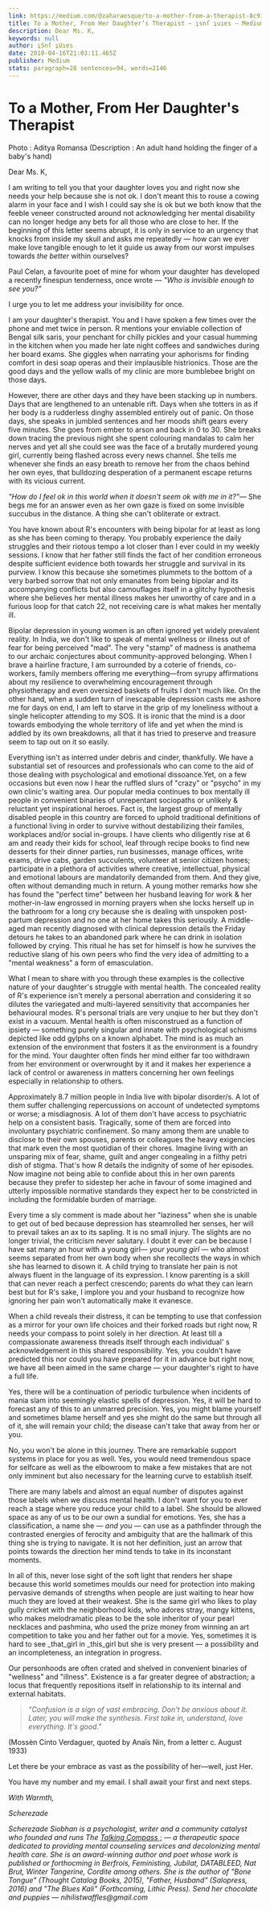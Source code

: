 ```yaml
---
link: https://medium.com/@zaharaesque/to-a-mother-from-a-therapist-8c9174871016
title: To a Mother, From Her Daughter’s Therapist – ʇsnſ ʇuıɐs – Medium
description: Dear Ms. K,
keywords: null
author: ʇSnſ ʇUıɐs
date: 2018-04-16T21:03:11.465Z
publisher: Medium
stats: paragraph=28 sentences=94, words=2146
---
```

# To a Mother, From Her Daughter's Therapist

Photo : Aditya Romansa (Description : An adult hand holding the finger of a baby's hand)

Dear Ms. K,

I am writing to tell you that your daughter loves you and right now she needs your help because she is not ok. I don't meant this to rouse a cowing alarm in your face and I wish I could say she is ok but we both know that the feeble veneer constructed around not acknowledging her mental disability can no longer hedge any bets for all those who are close to her. If the beginning of this letter seems abrupt, it is only in service to an urgency that knocks from inside my skull and asks me repeatedly — how can we ever make love tangible enough to let it guide us away from our worst impulses towards _the better_ within ourselves?

Paul Celan, a favourite poet of mine for whom your daughter has developed a recently finespun tenderness, once wrote — _"Who is invisible enough to see you?"_

I urge you to let me address your invisibility for once.

I am your daughter's therapist. You and I have spoken a few times over the phone and met twice in person. R mentions your enviable collection of Bengal silk saris, your penchant for chilly pickles and your casual humming in the kitchen when you made her late night coffees and sandwiches during her board exams. She giggles when narrating your aphorisms for finding comfort in desi soap operas and their implausible histrionics. Those are the good days and the yellow walls of my clinic are more bumblebee bright on those days.

However, there are other days and they have been stacking up in numbers. Days that are lengthened to an untenable rift. Days when she totters in as if her body is a rudderless dinghy assembled entirely out of panic. On those days, she speaks in jumbled sentences and her moods shift gears every five minutes. She goes from ember to arson and back in 0 to 30. She breaks down tracing the previous night she spent colouring mandalas to calm her nerves and yet all she could see was the face of a brutally murdered young girl, currently being flashed across every news channel. She tells me whenever she finds an easy breath to remove her from the chaos behind her own eyes, that bulldozing desperation of a permanent escape returns with its vicious current.

_"How do I feel ok in this world when it doesn't seem ok with me in it?"_— She begs me for an answer even as her own gaze is fixed on some invisible succubus in the distance. A thing she can't obliterate or extract.

You have known about R's encounters with being bipolar for at least as long as she has been coming to therapy. You probably experience the daily struggles and their riotous tempo a lot closer than I ever could in my weekly sessions. I know that her father still finds the fact of her condition erroneous despite sufficient evidence both towards her struggle and survival in its purview. I know this because she sometimes plummets to the bottom of a very barbed sorrow that not only emanates from being bipolar and its accompanying conflicts but also camouflages itself in a glitchy hypothesis where she believes her mental illness makes her unworthy of care and in a furious loop for that catch 22, not receiving care is what makes her mentally ill.

Bipolar depression in young women is an often ignored yet widely prevalent reality. In India, we don't like to speak of mental wellness or illness out of fear for being perceived "mad". The very "stamp" of madness is anathema to our archaic conjectures about community-approved belonging. When I brave a hairline fracture, I am surrounded by a coterie of friends, co-workers, family members offering me everything—from syrupy affirmations about my resilience to overwhelming encouragement through physiotherapy and even oversized baskets of fruits I don't much like. On the other hand, when a sudden turn of inescapable depression casts me ashore me for days on end, I am left to starve in the grip of my loneliness without a single helicopter attending to my SOS. It is ironic that the mind is a door towards embodying the whole territory of life and yet when the mind is addled by its own breakdowns, all that it has tried to preserve and treasure seem to tap out on it so easily.

Everything isn't as interred under debris and cinder, thankfully. We have a substantial set of resources and professionals who can come to the aid of those dealing with psychological and emotional dissoance.Yet, on a few occasions but even now I hear the ruffled slurs of "crazy" or "psycho" in my own clinic's waiting area. Our popular media continues to box mentally ill people in convenient binaries of unrepentant sociopaths or unlikely & reluctant yet inspirational heroes. Fact is, the largest group of mentally disabled people in this country are forced to uphold traditional definitions of a functional living in order to survive without destabilizing their familes, workplaces and/or social in-groups. I have clients who diligently rise at 6 am and ready their kids for school, leaf through recipe books to find new desserts for their dinner parties, run businesses, manage offices, write exams, drive cabs, garden succulents, volunteer at senior citizen homes; participate in a plethora of activities where creative, intellectual, physical and emotional labours are mandatorily demanded from them. And they give, often without demanding much in return. A young mother remarks how she has found the "perfect time" between her husband leaving for work & her mother-in-law engrossed in morning prayers when she locks herself up in the bathroom for a long cry because she is dealing with unspoken post-partum depression and no one at her home takes this seriously. A middle-aged man recently diagnosed with clinical depression details the Friday detours he takes to an abandoned park where he can drink in isolation followed by crying. This ritual he has set for himself is how he survives the reductive slang of his own peers who find the very idea of admitting to a "mental weakness" a form of emasculation.

What I mean to share with you through these examples is the collective nature of your daughter's struggle with mental health. The concealed reality of R's experience isn't merely a personal aberration and considering it so dilutes the variegated and multi-layered sensitivity that accompanies her behavioural modes. R's personal trials are very unqiue to her but they don't exist in a vacuum. Mental health is often misconstrued as a function of ipsiety — something purely singular and innate with psychological schisms depicted like odd gylphs on a known alphabet. The mind is as much an extension of the environment that fosters it as the environment is a foundry for the mind. Your daughter often finds her mind either far too withdrawn from her environment or overwrought by it and it makes her experience a lack of control or awareness in matters concerning her own feelings especially in relationship to others.

Approximately 8.7 million people in India live with bipolar disorder/s. A lot of them suffer challenging repercussions on account of undetected symptoms or worse; a misdiagnosis. A lot of them don't have access to psychiatric help on a consistent basis. Tragically, some of them are forced into involuntary psychiatric confinement. So many among them are unable to disclose to their own spouses, parents or colleagues the heavy exigencies that mark even the most quotidian of their chores. Imagine living with an unsparing mix of fear, shame, guilt and anger congealing in a filthy petri dish of stigma. That's how R details the indignity of some of her episodes. Now imagine not being able to confide about this in her own parents because they prefer to sidestep her ache in favour of some imagined and utterly impossible normative standards they expect her to be constricted in including the formidable burden of marriage.

Every time a sly comment is made about her "laziness" when she is unable to get out of bed because depression has steamrolled her senses, her will to prevail takes an ax to its sapling. It is no small injury. The slights are no longer trivial, the criticism never salutary. I doubt it ever can be because I have sat many an hour with a young girl— _your young girl_ — who almost seems separated from her own body when she recollects the ways in which she has learned to disown it. A child trying to translate her pain is not always fluent in the language of its expression. I know parenting is a skill that can never reach a perfect crescendo; parents do what they can learn best but for R's sake, I implore you and your husband to recognize how ignoring her pain won't automatically make it evanesce.

When a child reveals their distress, it can be tempting to use that confession as a mirror for your own life choices and their forked roads but right now, R needs your compass to point solely in her direction. At least till a compassionate awareness threads itself through each individual' s acknowledgement in this shared responsibility. Yes, you couldn't have predicted this nor could you have prepared for it in advance but right now, we have all been aimed in the same charge — your daughter's right to have a full life.

Yes, there will be a continuation of periodic turbulence when incidents of mania slam into seemingly elastic spells of depression. Yes, it will be hard to forecast any of this to an unmarred precision. Yes, you might blame yourself and sometimes blame herself and yes she might do the same but through all of it, she will remain your child; the disease can't take that away from her or you.

No, you won't be alone in this journey. There are remarkable support systems in place for you as well. Yes, you would need tremendous space for selfcare as well as the elbowroom to make a few mistakes that are not only imminent but also necessary for the learning curve to establish itself.

There are many labels and almost an equal number of disputes against those labels when we discuss mental health. I don't want for you to ever reach a stage where you reduce your child to a label. She should be allowed space as any of us to be our own a sundial for emotions. Yes, she has a classification, a name she — _and you_ — can use as a pathfinder through the contrasted energies of ferocity and ambiguity that are the hallmark of this thing she is trying to navigate. It is not her definition, just an arrow that points towards the direction her mind tends to take in its inconstant moments.

In all of this, never lose sight of the soft light that renders her shape because this world sometimes moulds our need for protection into making pervasive demands of strengths when people are just waiting to hear how much they are loved at their weakest. She is the same girl who likes to play gully cricket with the neighborhood kids, who adores stray, mangy kittens, who makes melodramatic pleas to be the sole inheritor of your pearl necklaces and pashmina, who used the prize money from winning an art competition to take you and her father out for a movie. Yes, sometimes it is hard to see _that_girl in _this_girl but she is very present — a possibility and an incompleteness, an integration in progress.

Our personhoods are often crated and shelved in convenient binaries of "wellness" and "illness". Existence is a far greater degree of abstraction; a locus that frequently repositions itself in relationship to its internal and external habitats.

> _"Confusion is a sign of vast embracing. Don't be anxious about it. Later, you will make the synthesis. First take in, understand, love everything. It's good."_

(Mossèn Cinto Verdaguer, quoted by Anaïs Nin, from a letter c. August 1933)

Let there be your embrace as vast as the possibility of her—well, just Her.

You have my number and my email. I shall await your first and next steps.

_With Warmth,_

_Scherezade_

_Scherezade Siobhan is a psychologist, writer and a community catalyst who founded and runs The_ [_Talking Compass_ ;](http://www.thetalkingcompass.com) _— a therapeutic space dedicated to providing mental counseling services and decolonizing mental health care. She is an award-winning author and poet whose work is published or forthocming in Berfrois, Feministing, Jubilat, DATABLEED, Nat Brut, Winter Tangerine, Cordite among others. She is the author of "Bone Tongue" (Thought Catalog Books, 2015), "Father, Husband" (Salopress, 2016) and "The Blues Kali" (Forthcoming, Lithic Press). Send her chocolate and puppies — nihilistwaffles@gmail.com_

